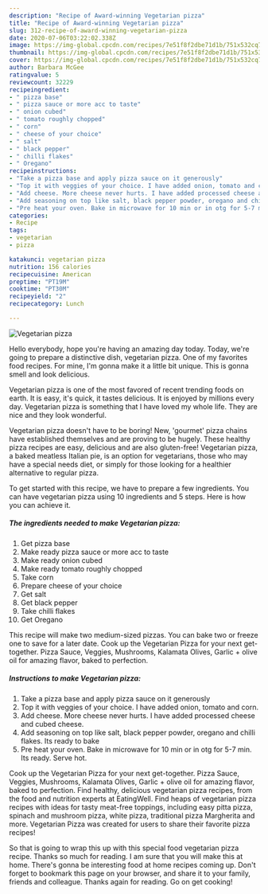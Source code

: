 ```yaml
---
description: "Recipe of Award-winning Vegetarian pizza"
title: "Recipe of Award-winning Vegetarian pizza"
slug: 312-recipe-of-award-winning-vegetarian-pizza
date: 2020-07-06T03:22:02.338Z
image: https://img-global.cpcdn.com/recipes/7e51f8f2dbe71d1b/751x532cq70/vegetarian-pizza-recipe-main-photo.jpg
thumbnail: https://img-global.cpcdn.com/recipes/7e51f8f2dbe71d1b/751x532cq70/vegetarian-pizza-recipe-main-photo.jpg
cover: https://img-global.cpcdn.com/recipes/7e51f8f2dbe71d1b/751x532cq70/vegetarian-pizza-recipe-main-photo.jpg
author: Barbara McGee
ratingvalue: 5
reviewcount: 32229
recipeingredient:
- " pizza base"
- " pizza sauce or more acc to taste"
- " onion cubed"
- " tomato roughly chopped"
- " corn"
- " cheese of your choice"
- " salt"
- " black pepper"
- " chilli flakes"
- " Oregano"
recipeinstructions:
- "Take a pizza base and apply pizza sauce on it generously"
- "Top it with veggies of your choice. I have added onion, tomato and corn."
- "Add cheese. More cheese never hurts. I have added processed cheese and cubed cheese."
- "Add seasoning on top like salt, black pepper powder, oregano and chilli flakes. Its ready to bake"
- "Pre heat your oven. Bake in microwave for 10 min or in otg for 5-7 min. Its ready. Serve hot."
categories:
- Recipe
tags:
- vegetarian
- pizza

katakunci: vegetarian pizza 
nutrition: 156 calories
recipecuisine: American
preptime: "PT19M"
cooktime: "PT30M"
recipeyield: "2"
recipecategory: Lunch

---
```



![Vegetarian pizza](https://img-global.cpcdn.com/recipes/7e51f8f2dbe71d1b/751x532cq70/vegetarian-pizza-recipe-main-photo.jpg)

Hello everybody, hope you're having an amazing day today. Today, we're going to prepare a distinctive dish, vegetarian pizza. One of my favorites food recipes. For mine, I'm gonna make it a little bit unique. This is gonna smell and look delicious.

Vegetarian pizza is one of the most favored of recent trending foods on earth. It is easy, it's quick, it tastes delicious. It is enjoyed by millions every day. Vegetarian pizza is something that I have loved my whole life. They are nice and they look wonderful.

Vegetarian pizza doesn&#39;t have to be boring! New, &#39;gourmet&#39; pizza chains have established themselves and are proving to be hugely. These healthy pizza recipes are easy, delicious and are also gluten-free! Vegetarian pizza, a baked meatless Italian pie, is an option for vegetarians, those who may have a special needs diet, or simply for those looking for a healthier alternative to regular pizza.


To get started with this recipe, we have to prepare a few ingredients. You can have vegetarian pizza using 10 ingredients and 5 steps. Here is how you can achieve it.

<!--inarticleads1-->

##### The ingredients needed to make Vegetarian pizza:

1. Get  pizza base
1. Make ready  pizza sauce or more acc to taste
1. Make ready  onion cubed
1. Make ready  tomato roughly chopped
1. Take  corn
1. Prepare  cheese of your choice
1. Get  salt
1. Get  black pepper
1. Take  chilli flakes
1. Get  Oregano


This recipe will make two medium-sized pizzas. You can bake two or freeze one to save for a later date. Cook up the Vegetarian Pizza for your next get-together. Pizza Sauce, Veggies, Mushrooms, Kalamata Olives, Garlic + olive oil for amazing flavor, baked to perfection. 

<!--inarticleads2-->

##### Instructions to make Vegetarian pizza:

1. Take a pizza base and apply pizza sauce on it generously
1. Top it with veggies of your choice. I have added onion, tomato and corn.
1. Add cheese. More cheese never hurts. I have added processed cheese and cubed cheese.
1. Add seasoning on top like salt, black pepper powder, oregano and chilli flakes. Its ready to bake
1. Pre heat your oven. Bake in microwave for 10 min or in otg for 5-7 min. Its ready. Serve hot.


Cook up the Vegetarian Pizza for your next get-together. Pizza Sauce, Veggies, Mushrooms, Kalamata Olives, Garlic + olive oil for amazing flavor, baked to perfection. Find healthy, delicious vegetarian pizza recipes, from the food and nutrition experts at EatingWell. Find heaps of vegetarian pizza recipes with ideas for tasty meat-free toppings, including easy pitta pizza, spinach and mushroom pizza, white pizza, traditional pizza Margherita and more. Vegetarian Pizza was created for users to share their favorite pizza recipes! 

So that is going to wrap this up with this special food vegetarian pizza recipe. Thanks so much for reading. I am sure that you will make this at home. There's gonna be interesting food at home recipes coming up. Don't forget to bookmark this page on your browser, and share it to your family, friends and colleague. Thanks again for reading. Go on get cooking!
